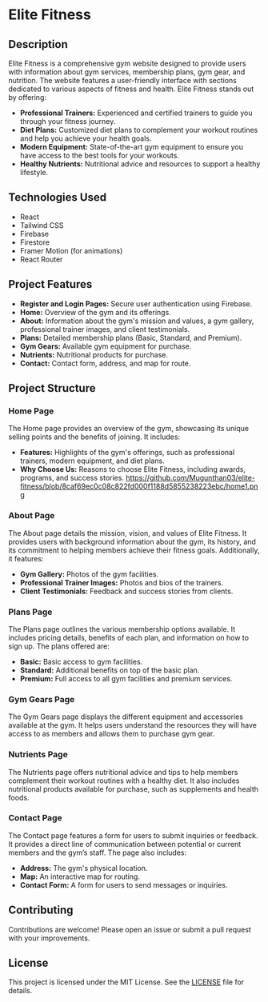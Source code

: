 # Elite Fitness

## Description
Elite Fitness is a comprehensive gym website designed to provide users with information about gym services, membership plans, gym gear, and nutrition. The website features a user-friendly interface with sections dedicated to various aspects of fitness and health. Elite Fitness stands out by offering:

- **Professional Trainers:** Experienced and certified trainers to guide you through your fitness journey.
- **Diet Plans:** Customized diet plans to complement your workout routines and help you achieve your health goals.
- **Modern Equipment:** State-of-the-art gym equipment to ensure you have access to the best tools for your workouts.
- **Healthy Nutrients:** Nutritional advice and resources to support a healthy lifestyle.

## Technologies Used
- React
- Tailwind CSS
- Firebase
- Firestore
- Framer Motion (for animations)
- React Router

## Project Features

- **Register and Login Pages:** Secure user authentication using Firebase.
- **Home:** Overview of the gym and its offerings.
- **About:** Information about the gym's mission and values, a gym gallery, professional trainer images, and client testimonials.
- **Plans:** Detailed membership plans (Basic, Standard, and Premium).
- **Gym Gears:** Available gym equipment for purchase.
- **Nutrients:** Nutritional products for purchase.
- **Contact:** Contact form, address, and map for route.

## Project Structure

### Home Page
The Home page provides an overview of the gym, showcasing its unique selling points and the benefits of joining. It includes:
- **Features:** Highlights of the gym's offerings, such as professional trainers, modern equipment, and diet plans.
- **Why Choose Us:** Reasons to choose Elite Fitness, including awards, programs, and success stories.
  https://github.com/Mugunthan03/elite-fitness/blob/8caf69ec0c08c822fd000f1188d5855238223ebc/home1.png

### About Page
The About page details the mission, vision, and values of Elite Fitness. It provides users with background information about the gym, its history, and its commitment to helping members achieve their fitness goals. Additionally, it features:
- **Gym Gallery:** Photos of the gym facilities.
- **Professional Trainer Images:** Photos and bios of the trainers.
- **Client Testimonials:** Feedback and success stories from clients.

### Plans Page
The Plans page outlines the various membership options available. It includes pricing details, benefits of each plan, and information on how to sign up. The plans offered are:
- **Basic:** Basic access to gym facilities.
- **Standard:** Additional benefits on top of the basic plan.
- **Premium:** Full access to all gym facilities and premium services.

### Gym Gears Page
The Gym Gears page displays the different equipment and accessories available at the gym. It helps users understand the resources they will have access to as members and allows them to purchase gym gear.

### Nutrients Page
The Nutrients page offers nutritional advice and tips to help members complement their workout routines with a healthy diet. It also includes nutritional products available for purchase, such as supplements and health foods.

### Contact Page
The Contact page features a form for users to submit inquiries or feedback. It provides a direct line of communication between potential or current members and the gym’s staff. The page also includes:
- **Address:** The gym's physical location.
- **Map:** An interactive map for routing.
- **Contact Form:** A form for users to send messages or inquiries.

## Contributing
Contributions are welcome! Please open an issue or submit a pull request with your improvements.

## License
This project is licensed under the MIT License. See the [LICENSE](LICENSE) file for details.
